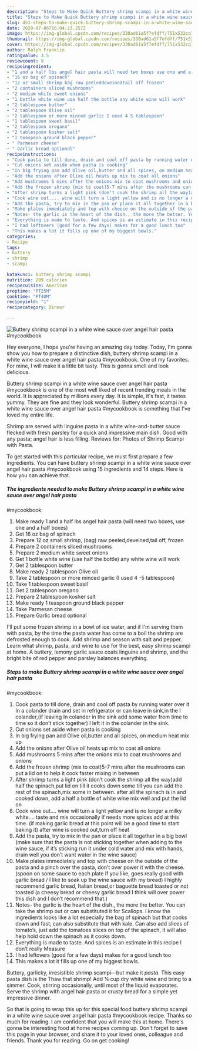 ```yaml
---
description: "Steps to Make Quick Buttery shrimp scampi in a white wine sauce over angel hair pasta #mycookbook"
title: "Steps to Make Quick Buttery shrimp scampi in a white wine sauce over angel hair pasta #mycookbook"
slug: 451-steps-to-make-quick-buttery-shrimp-scampi-in-a-white-wine-sauce-over-angel-hair-pasta-mycookbook
date: 2020-07-06T16:04:23.257Z
image: https://img-global.cpcdn.com/recipes/330ad61a5f7efdff/751x532cq70/buttery-shrimp-scampi-in-a-white-wine-sauce-over-angel-hair-pasta-mycookbook-recipe-main-photo.jpg
thumbnail: https://img-global.cpcdn.com/recipes/330ad61a5f7efdff/751x532cq70/buttery-shrimp-scampi-in-a-white-wine-sauce-over-angel-hair-pasta-mycookbook-recipe-main-photo.jpg
cover: https://img-global.cpcdn.com/recipes/330ad61a5f7efdff/751x532cq70/buttery-shrimp-scampi-in-a-white-wine-sauce-over-angel-hair-pasta-mycookbook-recipe-main-photo.jpg
author: Ralph Franklin
ratingvalue: 3.5
reviewcount: 9
recipeingredient:
- "1 and a half lbs angel hair pasta will need two boxes use one and a half boxes"
- "16 oz bag of spinach"
- "12 oz small shrimp bag raw peeleddeveinedtail off frozen"
- "2 containers sliced mushrooms"
- "2 medium white sweet onions"
- "1 bottle white wine use half the bottle any white wine will work"
- "2 tablespoon butter"
- "2 tablespoon Olive oil"
- "2 tablespoon or more minced garlic I used 4 5 tablespoon"
- "1 tablespoon sweet basil"
- "2 tablespoon oregano"
- "2 tablespoon kosher salt"
- "1 teaspoon ground black pepper"
- " Parmesan cheese"
- " Garlic bread optional"
recipeinstructions:
- "Cook pasta to till done, drain and cool off pasta by running water over it In a colander drain and set in refrigerator or can leave in sink,in the I colander,(if leaving In colander in the sink add some water from time to time so it don’t stick together) I left it in the colander in the sink."
- "Cut onions set aside when pasta is cooking"
- "In big frying pan add Olive oil,butter and all spices, on medium heat mix up"
- "Add the onions after Olive oil heats up mix to coat all onions"
- "Add mushrooms 5 mins after the onions mix to coat mushrooms and onions"
- "Add the frozen shrimp (mix to coat)5-7 mins after the mushrooms can put a lid on to help it cook faster mixing in between"
- "After shrimp turns a light pink (don’t cook the shrimp all the way)add half the spinach,put lid on till it cooks down some till you can add the rest of the spinach,mix some in between. after all the spinach is in and cooked down, add a half a bottle of white wine mix well and put the lid on"
- "Cook wine out.... wine will turn a light yellow and is no longer a milky white.... taste and mix occasionally if needs more spices add at this time. (if making garlic bread at this point will be a good time to start baking it) after wine is cooked out,turn off heat"
- "Add the pasta, try to mix in the pan or place it all together in a big bowl (make sure that the pasta is not sticking together when adding to the wine sauce, if it’s sticking run it under cold water and mix with hands, drain well you don’t want water in the wine sauce)"
- "Make plates immediately and top with cheese on the outside of the pasta and a pinch over the pasta, don’t over power it with the cheese. (spoon on some sauce to each plate if you like, goes really good with garlic bread / I like to soak up the wine sauce with my bread) I highly recommend garlic bread, Italian bread,or baguette bread toasted or not toasted (a cheesy bread or cheesy garlic bread I think will over power this dish and I don’t recommend that.)"
- "Notes- the garlic is the heart of the dish., the more the better. You can take the shrimp out or can substituted it for Scallops. I know the ingredients looks like a lot especially the bag of spinach but that cooks down and fast, can also substitute that with kale. Can also add slices of tomato’s, just add the tomatoes slices on top of the spinach, it will also help hold down the spinach as it cooks down."
- "Everything is made to taste. And spices is an estimate in this recipe I don’t really Measure"
- "I had leftovers (good for a few days) makes for a good lunch too"
- "This makes a lot it fills up one of my biggest bowls."
categories:
- Recipe
tags:
- buttery
- shrimp
- scampi

katakunci: buttery shrimp scampi 
nutrition: 209 calories
recipecuisine: American
preptime: "PT25M"
cooktime: "PT40M"
recipeyield: "1"
recipecategory: Dinner

---
```



![Buttery shrimp scampi in a white wine sauce over angel hair pasta
#mycookbook](https://img-global.cpcdn.com/recipes/330ad61a5f7efdff/751x532cq70/buttery-shrimp-scampi-in-a-white-wine-sauce-over-angel-hair-pasta-mycookbook-recipe-main-photo.jpg)

Hey everyone, I hope you're having an amazing day today. Today, I'm gonna show you how to prepare a distinctive dish, buttery shrimp scampi in a white wine sauce over angel hair pasta
#mycookbook. One of my favorites. For mine, I will make it a little bit tasty. This is gonna smell and look delicious.

Buttery shrimp scampi in a white wine sauce over angel hair pasta
#mycookbook is one of the most well liked of recent trending meals in the world. It is appreciated by millions every day. It is simple, it's fast, it tastes yummy. They are fine and they look wonderful. Buttery shrimp scampi in a white wine sauce over angel hair pasta
#mycookbook is something that I've loved my entire life.

Shrimp are served with linguine pasta in a white wine-and-butter sauce flecked with fresh parsley for a quick and impressive main dish. Good with any pasta; angel hair is less filling. Reviews for: Photos of Shrimp Scampi with Pasta.


To get started with this particular recipe, we must first prepare a few ingredients. You can have buttery shrimp scampi in a white wine sauce over angel hair pasta
#mycookbook using 15 ingredients and 14 steps. Here is how you can achieve that.

<!--inarticleads1-->

##### The ingredients needed to make Buttery shrimp scampi in a white wine sauce over angel hair pasta
#mycookbook:

1. Make ready 1 and a half lbs angel hair pasta (will need two boxes, use one and a half boxes)
1. Get 16 oz bag of spinach
1. Prepare 12 oz small shrimp, (bag) raw peeled,deveined,tail off, frozen
1. Prepare 2 containers sliced mushrooms
1. Prepare 2 medium white sweet onions
1. Get 1 bottle white wine (use half the bottle) any white wine will work
1. Get 2 tablespoon butter
1. Make ready 2 tablespoon Olive oil
1. Take 2 tablespoon or more minced garlic (I used 4 -5 tablespoon)
1. Take 1 tablespoon sweet basil
1. Get 2 tablespoon oregano
1. Prepare 2 tablespoon kosher salt
1. Make ready 1 teaspoon ground black pepper
1. Take  Parmesan cheese
1. Prepare  Garlic bread optional


I&#39;ll put some frozen shrimp in a bowl of ice water, and if I&#39;m serving them with pasta, by the time the pasta water has come to a boil the shrimp are defrosted enough to cook. Add shrimp and season with salt and pepper. Learn what shrimp, pasta, and wine to use for the best, easy shrimp scampi at home. A buttery, lemony garlic sauce coats linguine and shrimp, and the bright bite of red pepper and parsley balances everything. 

<!--inarticleads2-->

##### Steps to make Buttery shrimp scampi in a white wine sauce over angel hair pasta
#mycookbook:

1. Cook pasta to till done, drain and cool off pasta by running water over it In a colander drain and set in refrigerator or can leave in sink,in the I colander,(if leaving In colander in the sink add some water from time to time so it don’t stick together) I left it in the colander in the sink.
1. Cut onions set aside when pasta is cooking
1. In big frying pan add Olive oil,butter and all spices, on medium heat mix up
1. Add the onions after Olive oil heats up mix to coat all onions
1. Add mushrooms 5 mins after the onions mix to coat mushrooms and onions
1. Add the frozen shrimp (mix to coat)5-7 mins after the mushrooms can put a lid on to help it cook faster mixing in between
1. After shrimp turns a light pink (don’t cook the shrimp all the way)add half the spinach,put lid on till it cooks down some till you can add the rest of the spinach,mix some in between. after all the spinach is in and cooked down, add a half a bottle of white wine mix well and put the lid on
1. Cook wine out.... wine will turn a light yellow and is no longer a milky white.... taste and mix occasionally if needs more spices add at this time. (if making garlic bread at this point will be a good time to start baking it) after wine is cooked out,turn off heat
1. Add the pasta, try to mix in the pan or place it all together in a big bowl (make sure that the pasta is not sticking together when adding to the wine sauce, if it’s sticking run it under cold water and mix with hands, drain well you don’t want water in the wine sauce)
1. Make plates immediately and top with cheese on the outside of the pasta and a pinch over the pasta, don’t over power it with the cheese. (spoon on some sauce to each plate if you like, goes really good with garlic bread / I like to soak up the wine sauce with my bread) I highly recommend garlic bread, Italian bread,or baguette bread toasted or not toasted (a cheesy bread or cheesy garlic bread I think will over power this dish and I don’t recommend that.)
1. Notes- the garlic is the heart of the dish., the more the better. You can take the shrimp out or can substituted it for Scallops. I know the ingredients looks like a lot especially the bag of spinach but that cooks down and fast, can also substitute that with kale. Can also add slices of tomato’s, just add the tomatoes slices on top of the spinach, it will also help hold down the spinach as it cooks down.
1. Everything is made to taste. And spices is an estimate in this recipe I don’t really Measure
1. I had leftovers (good for a few days) makes for a good lunch too
1. This makes a lot it fills up one of my biggest bowls.


Buttery, garlicky, irresistible shrimp scampi—but make it *pasta*. This easy pasta dish is the Thaw that shrimp! Add ¾ cup dry white wine and bring to a simmer. Cook, stirring occasionally, until most of the liquid evaporates. Serve the shrimp with angel hair pasta or crusty bread for a simple yet impressive dinner. 

So that is going to wrap this up for this special food buttery shrimp scampi in a white wine sauce over angel hair pasta
#mycookbook recipe. Thanks so much for reading. I am confident that you will make this at home. There's gonna be interesting food at home recipes coming up. Don't forget to save this page in your browser, and share it to your loved ones, colleague and friends. Thank you for reading. Go on get cooking!
